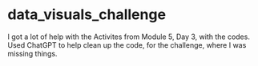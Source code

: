 # data_visuals_challenge
I got a lot of help with the Activites from Module 5, Day 3, with the codes.
Used ChatGPT to help clean up the code, for the challenge, where I was missing things.
